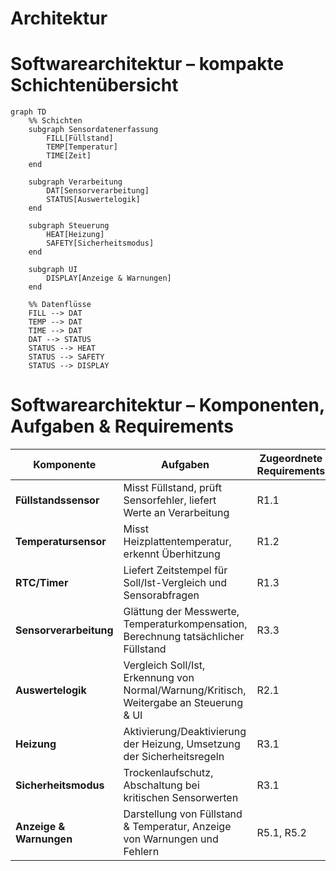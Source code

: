 # Architektur 

# Softwarearchitektur – kompakte Schichtenübersicht

```mermaid
graph TD
    %% Schichten
    subgraph Sensordatenerfassung
        FILL[Füllstand]
        TEMP[Temperatur]
        TIME[Zeit]
    end

    subgraph Verarbeitung
        DAT[Sensorverarbeitung]
        STATUS[Auswertelogik]
    end

    subgraph Steuerung
        HEAT[Heizung]
        SAFETY[Sicherheitsmodus]
    end

    subgraph UI
        DISPLAY[Anzeige & Warnungen]
    end

    %% Datenflüsse
    FILL --> DAT
    TEMP --> DAT
    TIME --> DAT
    DAT --> STATUS
    STATUS --> HEAT
    STATUS --> SAFETY
    STATUS --> DISPLAY

```

# Softwarearchitektur – Komponenten, Aufgaben & Requirements

| **Komponente**           | **Aufgaben**                                                                 | **Zugeordnete Requirements** |
|---------------------------|----------------------------------------------------------------------------|-----------------------------|
| **Füllstandssensor**      | Misst Füllstand, prüft Sensorfehler, liefert Werte an Verarbeitung          | R1.1                        |
| **Temperatursensor**      | Misst Heizplattentemperatur, erkennt Überhitzung                            | R1.2                        |
| **RTC/Timer**             | Liefert Zeitstempel für Soll/Ist-Vergleich und Sensorabfragen              | R1.3                        |
| **Sensorverarbeitung**    | Glättung der Messwerte, Temperaturkompensation, Berechnung tatsächlicher Füllstand | R3.3                        |
| **Auswertelogik**         | Vergleich Soll/Ist, Erkennung von Normal/Warnung/Kritisch, Weitergabe an Steuerung & UI | R2.1                        |
| **Heizung**               | Aktivierung/Deaktivierung der Heizung, Umsetzung der Sicherheitsregeln      | R3.1                        |
| **Sicherheitsmodus**      | Trockenlaufschutz, Abschaltung bei kritischen Sensorwerten                 | R3.1                        |
| **Anzeige & Warnungen**   | Darstellung von Füllstand & Temperatur, Anzeige von Warnungen und Fehlern    | R5.1, R5.2                  |
